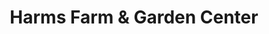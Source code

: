 ---
title: "Harms Farm & Garden Center"
url: /mchenry/harms-farm-und-garden-center/
shop: Garten-Center
---